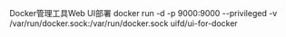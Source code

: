 Docker管理工具Web UI部署
docker run -d -p 9000:9000 --privileged -v /var/run/docker.sock:/var/run/docker.sock uifd/ui-for-docker
